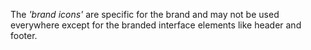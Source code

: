 The *'brand icons'* are specific for the brand and may not be used everywhere except for the branded interface elements
like header and footer.